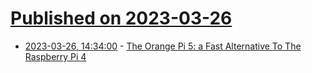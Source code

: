 # [Published on 2023-03-26](index.md)

* [2023-03-26, 14:34:00](https://build.slashdot.org/story/23/03/25/1725257/the-orange-pi-5-a-fast-alternative-to-the-raspberry-pi-4?utm_source=rss1.0mainlinkanon&utm_medium=feed) - [The Orange Pi 5: a Fast Alternative To The Raspberry Pi 4](https://build.slashdot.org/story/23/03/25/1725257/the-orange-pi-5-a-fast-alternative-to-the-raspberry-pi-4?utm_source=rss1.0mainlinkanon&utm_medium=feed)
